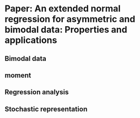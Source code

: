 # Paper: An extended normal regression for asymmetric and bimodal data: Properties and applications

## Bimodal data
## moment 
## Regression analysis 
## Stochastic representation

